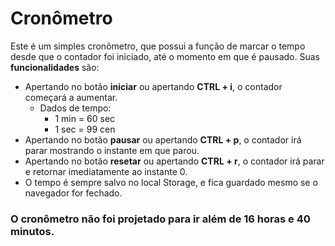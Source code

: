 # Cronômetro

Este é um simples cronômetro, que possui a função de marcar o tempo desde que o contador foi iniciado, até o momento em que é pausado.
Suas **funcionalidades** são:
- Apertando no botão **iniciar** ou apertando **CTRL + i**, o contador começará a aumentar. 
    - Dados de tempo: 
        - 1 min = 60 sec
        - 1 sec = 99 cen
- Apertando no botão **pausar** ou apertando **CTRL + p**, o contador irá parar mostrando o instante em que parou.
- Apertando no botão **resetar** ou apertando **CTRL + r**, o contador irá parar e retornar imediatamente ao instante 0.
- O tempo é sempre salvo no local Storage, e fica guardado mesmo se o navegador for fechado.

### **O cronômetro não foi projetado para ir além de 16 horas e 40 minutos.**